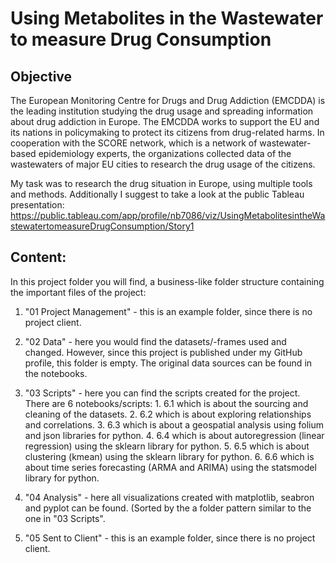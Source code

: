 # Using Metabolites in the Wastewater to measure Drug Consumption

## Objective

The European Monitoring Centre for Drugs and Drug Addiction (EMCDDA) is the leading institution studying the drug usage and spreading information about 
drug addiction in Europe. The EMCDDA works to support the EU and its nations in policymaking to protect its citizens from drug-related harms. In cooperation 
with the SCORE network, which is a network of wastewater-based epidemiology experts, the organizations collected data of the wastewaters of major EU cities 
to research the drug usage of the citizens.

My task was to research the drug situation in Europe, using multiple tools and methods. Additionally I suggest to take a look at the public Tableau presentation:
https://public.tableau.com/app/profile/nb7086/viz/UsingMetabolitesintheWastewatertomeasureDrugConsumption/Story1

## Content:

In this project folder you will find, a business-like folder structure containing the important files of the project:

1. "01 Project Management" - this is an example folder, since there is no project client.

2. "02 Data" - here you would find the datasets/-frames used and changed. However, since this project is published under my GitHub profile, this folder is empty.
   The original data sources can be found in the notebooks.

3. "03 Scripts" - here you can find the scripts created for the project. There are 6 notebooks/scripts:
        1. 6.1 which is about the sourcing and cleaning of the datasets.
        2. 6.2 which is about exploring relationships and correlations.
        3. 6.3 which is about a geospatial analysis using folium and json libraries for python.
        4. 6.4 which is about autoregression (linear regression) using the sklearn library for python.
        5. 6.5 which is about clustering (kmean) using the sklearn library for python.
        6. 6.6 which is about time series forecasting (ARMA and ARIMA) using the statsmodel library for python.

4. "04 Analysis" - here all visualizations created with matplotlib, seabron and pyplot can be found. (Sorted by the a folder pattern similar to the one in
   "03 Scripts".

5. "05 Sent to Client" - this is an example folder, since there is no project client.
